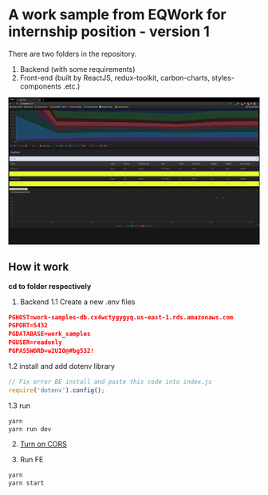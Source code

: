 # A work sample from EQWork for internship position - version 1

There are two folders in the repository.

1. Backend (with some requirements)
2. Front-end (built by ReactJS, redux-toolkit, carbon-charts, styles-components .etc.)

![Final](images/Final.png)

## How it work

**cd to folder respectively**

1. Backend
   1.1 Create a new .env files

```json
PGHOST=work-samples-db.cx4wctygygyq.us-east-1.rds.amazonaws.com
PGPORT=5432
PGDATABASE=work_samples
PGUSER=readonly
PGPASSWORD=w2UIO@#bg532!
```

1.2 install and add dotenv library

```javascript
// Fix error BE install and paste this code into index.js
require('dotenv').config();
```

1.3 run

```nodejs
yarn
yarn run dev
```

2. [Turn on CORS](https://www.moesif.com/blog/technical/cors/Authoritative-Guide-to-CORS-Cross-Origin-Resource-Sharing-for-REST-APIs/)

3. Run FE

```nodejs
yarn
yarn start
```
